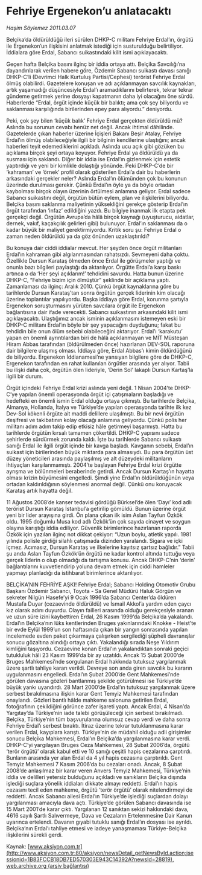 # Fehriye Ergenekon’u anlatacaktı

*Haşim Söylemez 2011.03.07*

<font class="agenda2NewsSpot">
 Belçika’da öldürüldüğü ileri sürülen DHKP-C militanı Fehriye Erdal’ın, örgütü ile Ergenekon’un ilişkisini anlatmak istediği için susturulduğu belirtiliyor. İddialara göre Erdal, Sabancı suikastındaki kilit ismi açıklayacaktı.
</font>
<font class="newsDetail">
 <p>
  <p class="MsoNormal">
   Geçen hafta Belçika basını ilginç bir iddia ortaya attı. Belçika Savcılığı’na dayandırılarak verilen habere göre, Özdemir Sabancı suikastı davası sanığı DHKP-C’li (Devrimci Halk Kurtuluş Partisi/Cephesi) terörist Fehriye Erdal ölmüş olabilirdi. Gazetelere konuşan ve adı açıklanmayan savcılık kaynakları, artık yaşamadığı düşüncesiyle Erdal’ı aramadıklarını belirterek, tekrar tekrar gündeme getirmek yerine dosyayı kapatmanın daha iyi olacağını öne sürdü. Haberlerde “Erdal, örgüt içinde küçük bir balıktı; ama çok şey biliyordu ve saklanması karşılığında birilerinden epey para alıyordu.” deniyordu.
  </p>
  <p class="MsoNormal">
   Peki, çok şey bilen ‘küçük balık’ Fehriye Erdal gerçekten öldürüldü mü? Aslında bu sorunun cevabı henüz net değil. Ancak ihtimal dâhilinde. Gazetelerde çıkan haberler üzerine İçişleri Bakanı Beşir Atalay, Fehriye Erdal’ın ölmüş olabileceğiyle ilgili bir bilginin kendilerine ulaştığını; ancak haberleri teyit edemediklerini açıkladı. Aslında ucu açık gibi gözüken bu açıklama birçok şeyi ortaya koyuyor. Fehriye Erdal ya öldürüldü ya da susması için saklandı. Diğer bir iddia ise Erdal’ın gizlenmek için estetik yaptırdığı ve yeni bir kimlikle dolaştığı yönünde. Peki DHKP-C’de bir ‘kahraman’ ve ‘örnek’ profil olarak gösterilen Erdal’a dair bu haberlerin arkasındaki gerçekler neler? Aslında Erdal’ın ölümünden çok bu konunun üzerinde durulması gerekir. Çünkü Erdal’ın öyle ya da böyle ortadan kaybolması birçok olayın üzerinin örtülmesi anlamına geliyor. Erdal sadece Sabancı suikastını değil, örgütün bütün eylem, plan ve ilişkilerini biliyordu. Belçika basını saklanma maliyetinin yüksekliğini gerekçe gösterip Erdal’ın örgüt tarafından ‘infaz’ edildiğini yazdı. Bu bilgiye inanmak ilk etapta pek gerçekçi değil. Örgütün Avrupa’da hâlâ birçok kaynağı (uyuşturucu, aidatlar, dernek, vakıf, kaçakçılık gelirleri gibi) bulunuyor. Erdal’ın saklanması da o kadar büyük bir maliyet gerektirmiyordu. Kritik soru şu: Fehriye Erdal o zaman neden öldürüldü ya da göz önünden uzaklaştırıldı?
  </p>
  <p class="MsoNormal">
   Bu konuya dair ciddi iddialar mevcut. Her şeyden önce örgüt militanları Erdal’ın kahraman gibi algılanmasından rahatsızdı. Sevmeyeni daha çoktu. Özellikle Dursun Karataş ölmeden önce Erdal ile görüşmeler yaptığı ve onunla bazı bilgileri paylaştığı da aktarılıyor. Örgütte Erdal’a karşı baskı artınca o da ‘Her şeyi açıklarım!’ tehdidini savurdu. Hatta bunun üzerine DHKP-C, “Fehriye bizim için ölmüştür” şeklinde bir açıklama yaptı. Zamanlaması da ilginç:
   <span>
   </span>
   Aralık 2010. Çünkü örgüt kaynaklarına göre bu tarihlerde Dursun Karataş’tan sonra örgütün gerçek liderinin kim olacağı üzerine toplantılar yapılıyordu. Başka iddiaya göre Erdal, korunma şartıyla Ergenekon soruşturmasını yürüten savcılara örgüt ile Ergenekon bağlantısına dair ifade verecekti. Sabancı suikastının arkasındaki kilit ismi açıklayacaktı. Ulaştığımız ancak isminin açıklanmasını istemeyen eski bir DHKP-C militanı Erdal’ın böyle bir şey yapacağını duyduğunu; fakat bu tehdidin bile onun ölüm sebebi olabileceğini aktarıyor. Erdal’ı ‘karakutu’ yapan en önemli ayrıntılardan biri de hâlâ açıklanmayan ve MİT Müsteşarı Hiram Abbas tarafından (öldürülmeden önce) hazırlanan DEV-SOL raporuna dair bilgilere ulaşmış olması. İddiaya göre, Erdal Abbas’ı kimin öldürdüğünü de biliyordu. Ergenekon İddianamesi’ne yansıyan bilgilere göre de DHKP-C, Ergenekon tarafından en rahat kullanılan örgütler arasında yer alıyor. Tabii bu ilişki daha çok, örgütün ölen lideriyle, ‘Derin Sol’ lakaplı Dursun Kartaş’la ilgili bir durum.
  </p>
  <p class="MsoNormal">
   Örgüt içindeki Fehriye Erdal krizi aslında yeni değil. 1 Nisan 2004’te DHKP-C’ye yapılan önemli operasyonda örgüt içi çatışmaların başladığı ve hedefteki en önemli ismin Erdal olduğu ortaya çıkmıştı. Bu tarihlerde Belçika, Almanya, Hollanda, İtalya ve Türkiye’de yapılan operasyonda tarihte ilk kez Dev-Sol kökenli örgüte ait maddi delillere ulaşılmıştı. Bu bir nevi örgütün deşifresi ve takibatının kolay olacağı anlamına geliyordu. Çünkü polis her militanı adım adım takip edip etkisiz hâle getirmeyi başarmıştı. Hatta bu tarihlerde örgütün kırsalı tamamen çökertildi. DHKP-C yapısını sadece şehirlerde sürdürmek zorunda kaldı. İşte bu tarihlerde Sabancı suikastı sanığı Erdal ile ilgili örgüt içinde bir kavga başladı. Kavganın sebebi, Erdal’ın suikast için birilerinden büyük miktarda para almasıydı. Bu para örgütün üst düzey yöneticileri arasında paylaşılmış ve alt düzeydeki militanların ihtiyaçları karşılanmamıştı. 2004’te başlayan Fehriye Erdal krizi örgütte ayrışma ve bölünmeleri beraberinde getirdi. Ancak Dursun Kartaş’ın hayatta olması krizin büyümesini engelledi. Şimdi yine Erdal’ın öldürüldüğünün veya ortadan kaldırıldığının söylenmesi anormal değil. Çünkü onu koruyacak Karataş artık hayatta değil.
  </p>
  <p class="MsoNormal">
   11 Ağustos 2008’de kanser tedavisi gördüğü Bürksel’de ölen ‘Dayı’ kod adlı terörist Dursun Karataş İstanbul’a getirilip gömüldü. Bunun üzerine örgüt yeni bir lider arayışına girdi. Ön plana çıkan ilk isim Aslan Tayfun Özkök oldu. 1995 doğumlu Musa kod adlı Özkök’ün çok sayıda cinayet ve soygun olayına karıştığı iddia ediliyor. Güvenlik birimlerince hazırlanan raporda Özkök için yazılan ilginç not dikkat çekiyor: “Uzun boylu, atletik yapılı. 1981 yılında polisle girdiği silahlı çatışmada dizinden yaralandı. Sigara ve içki içmez. Acımasız, Dursun Karataş ve ilkelerine kayıtsız şartsız bağlıdır.” Tabii şu anda Aslan Tayfun Özkök’ün örgütü ne kadar kontrol altında tuttuğu veya gerçek liderin o olup olmadığı da tartışma konusu. Ancak DHKP-C’nin ‘derin’ bağlantılarını kuvvetlendirip yoluna devam etmek için ciddi hamleler yapmayı planladığı da istihbarat birimlerince aktarılıyor.
  </p>
  <p class="MsoNormal">
   BELÇİKA’NIN FEHRİYE AŞKI! Fehriye Erdal; Sabancı Holding Otomotiv Grubu Başkanı Özdemir Sabancı, Toyota - Sa Genel Müdürü Haluk Görgün ve sekreter Nilgün Hasefe’yi 9 Ocak 1996’da Sabancı Center’da öldüren Mustafa Duyar (cezaevinde öldürüldü) ve İsmail Akkol’a yardım eden çaycı kız olarak adını duyurdu. Olayın failleri arasında olduğu gerekçesiyle aranan ve uzun süre izini kaybettiren Erdal, 26 Kasım 1999’da Belçika’da yakalandı. Erdal’ın Belçika’nın lüks kentlerinden Bruges yakınlarındaki Knokke - Heist’te bir evde Eylül 1999’un son haftasında çıkan bir yangın sonrasında yapılan incelemede evden paket çıkarmaya çalışırken sergilediği şüpheli davranışlar sonucu gözaltına alındığı ortaya çıktı. Yakalandığı sırada Neşe Yıldırım kimliğini taşıyordu. Cezaevine konan Erdal’ın yakalandıktan sonraki geçici tutukluluk hâli 23 Kasım 1999’da bir ay uzatıldı. Ancak 15 Şubat 2000’de Bruges Mahkemesi’nde sorgulanan Erdal hakkında tutuksuz yargılanmak üzere şartlı tahliye kararı verildi. Devreye son anda giren savcılık bu kararın uygulanmasını engelledi. Erdal’ın Şubat 2000’de Gent Mahkemesi’nde görülen davasına gözleri bantlanmış şekilde götürülmesi ise Türkiye’de büyük yankı uyandırdı. 28 Mart 2000’de Erdal’ın tutuksuz yargılanmak üzere serbest bırakılmasına ilişkin karar Gent Temyiz Mahkemesi tarafından onaylandı. Gözleri bantlı hâlde mahkeme salonuna getirilen Erdal, fotoğrafının çekildiğini görünce zafer işareti yaptı. Ancak Erdal, 4 Nisan’da Yargıtay’da Türkiye’nin iade talebi görüşüleceği için serbest bırakılmadı. Belçika, Türkiye’nin tüm başvurularına olumsuz cevap verdi ve daha sonra Fehriye Erdal’ı serbest bıraktı. İtiraz üzerine tekrar tutuklanmasına karar verilen Erdal, kayıplara karıştı. Türkiye’nin de müdahil olduğu adli girişimler sonucu Belçika Mahkemesi, Erdal’ın Belçika’da yargılanmasına karar verdi. DHKP-C’yi yargılayan Bruges Ceza Mahkemesi, 28 Şubat 2006’da, örgütü ‘terör örgütü’ olarak kabul etti ve 10 sanığı çeşitli hapis cezalarına çarptırdı. Bunların arasında yer alan Erdal da 4 yıl hapis cezasına çarptırıldı. Gent Temyiz Mahkemesi 7 Kasım 2006’da bu cezaları onadı. Ancak, 8 Şubat 2008’de anlaşılmaz bir karar veren Anvers Temyiz Mahkemesi, Türkiye’nin iddia ve delilleri yetersiz bulduğunu açıkladı ve sanıkların Belçika dışında işlediği suçlara yönelik iddiaları dikkate almayı reddetti. Erdal’ın hapis cezasını tecil eden mahkeme, örgütü ‘terör örgütü’ olarak nitelendirmeyi de reddetti. Ancak Sabancı ailesi Erdal’ın Türkiye’de işlediği suçlardan dolayı yargılanması amacıyla dava açtı. Türkiye’de görülen Sabancı davasında ise 15 Mart 2001’de karar çıktı. Yargılanan 12 sanıktan sekizi hakkındaki dava, 4616 sayılı Şartlı Salıvermeye, Dava ve Cezaların Ertelenmesine Dair Kanun uyarınca ertelendi. Davanın gıyabi tutuklu sanığı Erdal’ın dosyası ise ayrıldı. Belçika’nın Erdal’ı tahliye etmesi ve iadeye yanaşmaması Türkiye-Belçika ilişkilerini sürekli gerdi.
  </p>
 </p>
</font>

Kaynak: [www.aksiyon.com.tr](http://www.aksiyon.com.tr:80/aksiyon/newsDetail_getNewsById.action;jsessionid=1B83FCCB18DB7ED570303E943C14392A?newsId=28819), [web.archive.org (arşiv bağlantısı)](http://web.archive.org/web/20110310034926/http://www.aksiyon.com.tr:80/aksiyon/newsDetail_getNewsById.action;jsessionid=1B83FCCB18DB7ED570303E943C14392A?newsId=28819)
